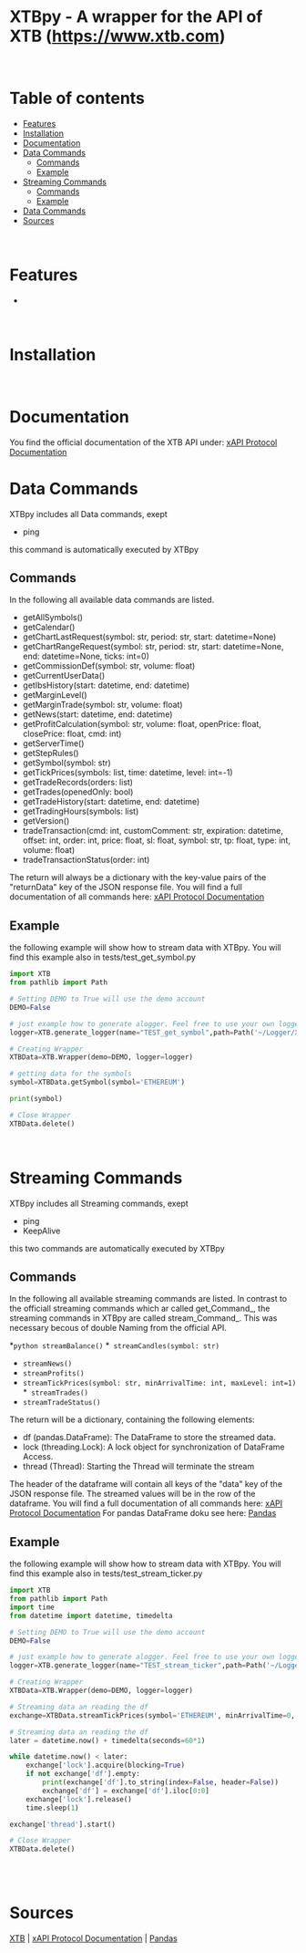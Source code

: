 XTBpy - A wrapper for the API of XTB (https://www.xtb.com)
=================

<br/>

# **Table of contents**

<!--ts-->
* [Features](#features)
* [Installation](#installation)
* [Documentation](#documentation)
* [Data Commands](#data_commands)
    * [Commands](#commands)
    * [Example](#example)
* [Streaming Commands](#streaming_commands)
     * [Commands](#commands)
     * [Example](#example)
* [Data Commands](#data_commands)
* [Sources](#sources)


<br/>

# **Features**

* 


<br/>

**Installation**
===================
<br/>

**Documentation**
===================

You find the official documentation of the XTB API under: [xAPI Protocol Documentation](http://developers.xstore.pro/documentation/) 

**Data Commands**
===================
XTBpy includes all Data commands, exept
* ping
</n>
this command is automatically executed by XTBpy

Commands
--------
In the following all available data commands are listed.

* getAllSymbols()
* getCalendar()
* getChartLastRequest(symbol: str, period: str, start: datetime=None)
* getChartRangeRequest(symbol: str, period: str, start: datetime=None, end: datetime=None, ticks: int=0)
* getCommissionDef(symbol: str, volume: float)
* getCurrentUserData()
* getIbsHistory(start: datetime, end: datetime)
* getMarginLevel()
* getMarginTrade(symbol: str, volume: float)
* getNews(start: datetime, end: datetime)
* getProfitCalculation(symbol: str, volume: float, openPrice: float, closePrice: float, cmd: int)
* getServerTime()
* getStepRules()
* getSymbol(symbol: str)
* getTickPrices(symbols: list, time: datetime, level: int=-1)
* getTradeRecords(orders: list)
* getTrades(openedOnly: bool)
* getTradeHistory(start: datetime, end: datetime)
* getTradingHours(symbols: list)
* getVersion()
* tradeTransaction(cmd: int, customComment: str, expiration: datetime, offset: int, order: int, price: float, sl: float, symbol: str, tp: float, type: int, volume: float)
* tradeTransactionStatus(order: int)

The return will always be a dictionary with the key-value pairs of the "returnData" key of the JSON response file.
You will find a full documentation of all commands here: [xAPI Protocol Documentation](http://developers.xstore.pro/documentation/)

Example
-------
the following example will show how to stream data with XTBpy.
You will find this example also in tests/test_get_symbol.py

```python
import XTB
from pathlib import Path

# Setting DEMO to True will use the demo account
DEMO=False

# just example how to generate alogger. Feel free to use your own logger
logger=XTB.generate_logger(name="TEST_get_symbol",path=Path('~/Logger/XTBpy').expanduser())

# Creating Wrapper
XTBData=XTB.Wrapper(demo=DEMO, logger=logger)

# getting data for the symbols
symbol=XTBData.getSymbol(symbol='ETHEREUM')

print(symbol)

# Close Wrapper
XTBData.delete()
```
<br/>

**Streaming Commands**
===================
XTBpy includes all Streaming commands, exept
* ping
* KeepAlive
</n>
this two commands are automatically executed by XTBpy

Commands
--------
In the following all available streaming commands are listed.
In contrast to the officiall streaming commands which ar called get_Command_,
the streaming commands in XTBpy are called stream_Command_.
This was necessary becous of double Naming from the official API.

*```python streamBalance()```
*``` streamCandles(symbol: str)```
* ```streamNews()```
* ```streamProfits()```
* ```streamTickPrices(symbol: str, minArrivalTime: int, maxLevel: int=1)```
*``` streamTrades()```
* ```streamTradeStatus()```

The return will be a dictionary, containing the following elements:
   * df (pandas.DataFrame): The DataFrame to store the streamed data.
   * lock (threading.Lock): A lock object for synchronization of DataFrame Access.
   * thread (Thread): Starting the Thread will terminate the stream

The header of the dataframe will contain all keys of the "data" key of the JSON response file.
The streamed values will be in the row of the dataframe.
You will find a full documentation of all commands here: [xAPI Protocol Documentation](http://developers.xstore.pro/documentation/)
For pandas DataFrame doku see here: [Pandas](https://pandas.pydata.org/) 

Example
-------
the following example will show how to stream data with XTBpy.
You will find this example also in tests/test_stream_ticker.py

```python
import XTB
from pathlib import Path
import time
from datetime import datetime, timedelta

# Setting DEMO to True will use the demo account
DEMO=False

# just example how to generate alogger. Feel free to use your own logger
logger=XTB.generate_logger(name="TEST_stream_ticker",path=Path('~/Logger/XTBpy').expanduser())

# Creating Wrapper
XTBData=XTB.Wrapper(demo=DEMO, logger=logger)

# Streaming data an reading the df
exchange=XTBData.streamTickPrices(symbol='ETHEREUM', minArrivalTime=0, maxLevel=1)

# Streaming data an reading the df
later = datetime.now() + timedelta(seconds=60*1)

while datetime.now() < later:
    exchange['lock'].acquire(blocking=True)
    if not exchange['df'].empty:
        print(exchange['df'].to_string(index=False, header=False))
        exchange['df'] = exchange['df'].iloc[0:0]
    exchange['lock'].release()
    time.sleep(1)

exchange['thread'].start()

# Close Wrapper
XTBData.delete()

```

<br/>

<br />

# **Sources**
[XTB](https://www.xtb.com/) | [xAPI Protocol Documentation](http://developers.xstore.pro/documentation/) | [Pandas](https://pandas.pydata.org/) 

<br/>
